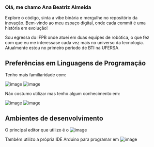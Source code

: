 ### Olá, me chamo Ana Beatriz Almeida 

Explore o código, sinta a vibe binária e mergulhe no repositório da inovação. Bem-vindo ao meu espaço digital, onde cada commit é uma história em evolução!

Sou egressa do IFPB onde atuei em duas equipes de robótica, o que fez com que eu me interessase cada vez mais no universo da tecnologia. Atualmente estou no primeiro período de BTI na UFERSA. 

## Preferências em Linguagens de Programação

Tenho mais familiaridade com:

![image](https://github.com/biiaalmeida/biiaalmeida/assets/112524121/436862ff-5001-4832-8958-c740d34ff29a)
![image](https://github.com/biiaalmeida/biiaalmeida/assets/112524121/aa6df4d7-6746-480a-ad0a-a940be4c8663)

Não costumo utilizar mas tenho algum conhecimento em: 

![image](https://github.com/biiaalmeida/biiaalmeida/assets/112524121/cdccb319-9316-45a5-95c8-14e9da4207a9)
![image](https://github.com/biiaalmeida/biiaalmeida/assets/112524121/b4eb0132-605c-4258-a306-e7c9c58bfe3c)

## Ambientes de desenvolvimento

O principal editor que utilizo é o  ![image](https://github.com/biiaalmeida/biiaalmeida/assets/112524121/62284cda-2564-4e38-8440-396bcdd7af6e)

Também utilizo a própria IDE Arduino para programar em  ![image](https://github.com/biiaalmeida/biiaalmeida/assets/112524121/e6931f31-836f-4033-85f1-c9046de0dfde)










<!--
**biiaalmeida/biiaalmeida** is a ✨ _special_ ✨ repository because its `README.md` (this file) appears on your GitHub profile.

Here are some ideas to get you started:

- 🔭 I’m currently working on ...
- 🌱 I’m currently learning ...
- 👯 I’m looking to collaborate on ...
- 🤔 I’m looking for help with ...
- 💬 Ask me about ...
- 📫 How to reach me: ...
- 😄 Pronouns: ...
- ⚡ Fun fact: ...
-->
